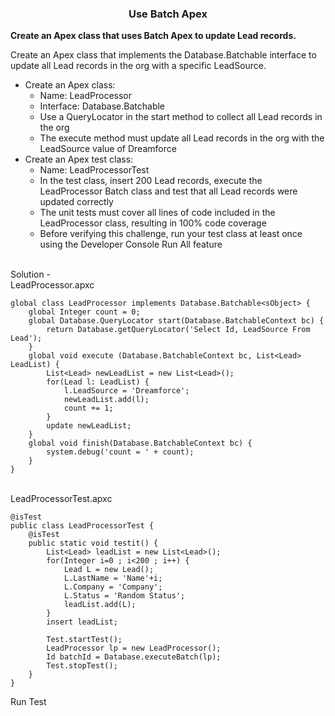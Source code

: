 <h3 align=center> Use Batch Apex </h3>

**Create an Apex class that uses Batch Apex to update Lead records.**

<p>Create an Apex class that implements the Database.Batchable interface to update all Lead records in the org with a specific LeadSource.</p>

* Create an Apex class:
  * Name: LeadProcessor
  * Interface: Database.Batchable
  * Use a QueryLocator in the start method to collect all Lead records in the org
  * The execute method must update all Lead records in the org with the LeadSource value of Dreamforce
* Create an Apex test class:
  * Name: LeadProcessorTest
  * In the test class, insert 200 Lead records, execute the LeadProcessor Batch class and test that all Lead records were updated correctly
  * The unit tests must cover all lines of code included in the LeadProcessor class, resulting in 100% code coverage
  * Before verifying this challenge, run your test class at least once using the Developer Console Run All feature

<br>
Solution - <br>
LeadProcessor.apxc

```
global class LeadProcessor implements Database.Batchable<sObject> {
    global Integer count = 0;
    global Database.QueryLocator start(Database.BatchableContext bc) {
        return Database.getQueryLocator('Select Id, LeadSource From Lead');
    }
    global void execute (Database.BatchableContext bc, List<Lead> LeadList) {
        List<Lead> newLeadList = new List<Lead>();
        for(Lead l: LeadList) {
            l.LeadSource = 'Dreamforce';
            newLeadList.add(l);
            count += 1;
        }
        update newLeadList;
    }
    global void finish(Database.BatchableContext bc) {
        system.debug('count = ' + count);
    }
}
```

<br>
LeadProcessorTest.apxc

```
@isTest
public class LeadProcessorTest {
    @isTest
    public static void testit() {
        List<Lead> leadList = new List<Lead>();
        for(Integer i=0 ; i<200 ; i++) {
            Lead L = new Lead();
            L.LastName = 'Name'+i;
            L.Company = 'Company';
            L.Status = 'Random Status';
            leadList.add(L);
        }
        insert leadList;
        
        Test.startTest();
        LeadProcessor lp = new LeadProcessor();
        Id batchId = Database.executeBatch(lp);
        Test.stopTest();
    }
}
```

Run Test
<br>
